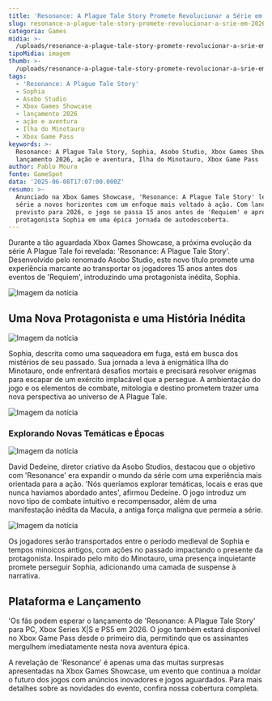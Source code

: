 ```yaml
---
title: 'Resonance: A Plague Tale Story Promete Revolucionar a Série em 2026'
slug: resonance-a-plague-tale-story-promete-revolucionar-a-srie-em-2026
categoria: Games
midia: >-
  /uploads/resonance-a-plague-tale-story-promete-revolucionar-a-srie-em-2026-thumb.jpg
tipoMidia: imagem
thumb: >-
  /uploads/resonance-a-plague-tale-story-promete-revolucionar-a-srie-em-2026-thumb.jpg
tags:
  - 'Resonance: A Plague Tale Story'
  - Sophia
  - Asobo Studio
  - Xbox Games Showcase
  - lançamento 2026
  - ação e aventura
  - Ilha do Minotauro
  - Xbox Game Pass
keywords: >-
  Resonance: A Plague Tale Story, Sophia, Asobo Studio, Xbox Games Showcase,
  lançamento 2026, ação e aventura, Ilha do Minotauro, Xbox Game Pass
author: Pablo Moura
fonte: GameSpot
data: '2025-06-08T17:07:00.000Z'
resumo: >-
  Anunciado na Xbox Games Showcase, 'Resonance: A Plague Tale Story' leva a
  série a novos horizontes com um enfoque mais voltado à ação. Com lançamento
  previsto para 2026, o jogo se passa 15 anos antes de 'Requiem' e apresenta a
  protagonista Sophia em uma épica jornada de autodescoberta.
---
```


Durante a tão aguardada Xbox Games Showcase, a próxima evolução da série A Plague Tale foi revelada: 'Resonance: A Plague Tale Story'. Desenvolvido pelo renomado Asobo Studio, este novo título promete uma experiência marcante ao transportar os jogadores 15 anos antes dos eventos de 'Requiem', introduzindo uma protagonista inédita, Sophia.

![Imagem da notícia](/uploads/resonance-a-plague-tale-story-promete-revolucionar-a-srie-em-2026-img0.jpg)

## Uma Nova Protagonista e uma História Inédita

![Imagem da notícia](/uploads/resonance-a-plague-tale-story-promete-revolucionar-a-srie-em-2026-img1.jpg)

Sophia, descrita como uma saqueadora em fuga, está em busca dos mistérios de seu passado. Sua jornada a leva à enigmática Ilha do Minotauro, onde enfrentará desafios mortais e precisará resolver enigmas para escapar de um exército implacável que a persegue. A ambientação do jogo e os elementos de combate, mitologia e destino prometem trazer uma nova perspectiva ao universo de A Plague Tale.

![Imagem da notícia](/uploads/resonance-a-plague-tale-story-promete-revolucionar-a-srie-em-2026-img2.jpg)

### Explorando Novas Temáticas e Épocas

![Imagem da notícia](/uploads/resonance-a-plague-tale-story-promete-revolucionar-a-srie-em-2026-img3.jpg)

David Dedeine, diretor criativo da Asobo Studios, destacou que o objetivo com 'Resonance' era expandir o mundo da série com uma experiência mais orientada para a ação. 'Nós queríamos explorar temáticas, locais e eras que nunca havíamos abordado antes', afirmou Dedeine. O jogo introduz um novo tipo de combate intuitivo e recompensador, além de uma manifestação inédita da Macula, a antiga força maligna que permeia a série.

![Imagem da notícia](/uploads/resonance-a-plague-tale-story-promete-revolucionar-a-srie-em-2026-img4.jpg)

Os jogadores serão transportados entre o período medieval de Sophia e tempos minoicos antigos, com ações no passado impactando o presente da protagonista. Inspirado pelo mito do Minotauro, uma presença inquietante promete perseguir Sophia, adicionando uma camada de suspense à narrativa.

## Plataforma e Lançamento

'Os fãs podem esperar o lançamento de 'Resonance: A Plague Tale Story' para PC, Xbox Series X|S e PS5 em 2026. O jogo também estará disponível no Xbox Game Pass desde o primeiro dia, permitindo que os assinantes mergulhem imediatamente nesta nova aventura épica.

A revelação de 'Resonance' é apenas uma das muitas surpresas apresentadas na Xbox Games Showcase, um evento que continua a moldar o futuro dos jogos com anúncios inovadores e jogos aguardados. Para mais detalhes sobre as novidades do evento, confira nossa cobertura completa.

